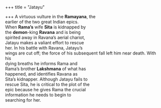+++
title = "Jatayu"

+++
A virtuous vulture in the **Ramayana**, the  
earlier of the two great Indian epics.  
When **Rama’s** wife **Sita** is kidnapped by  
the **demon**-king **Ravana** and is being  
spirited away in Ravana’s aerial chariot,  
Jatayu makes a valiant effort to rescue  
her. In his battle with Ravana, Jatayu’s  
wings are cut off; the force of his subsequent fall left him near death. With his  
dying breaths he informs Rama and  
Rama’s brother **Lakshmana** of what has  
happened, and identifies Ravana as  
Sita’s kidnapper. Although Jatayu fails to  
rescue Sita, he is critical to the plot of the  
epic because he gives Rama the crucial  
information he needs to begin to  
searching for her.